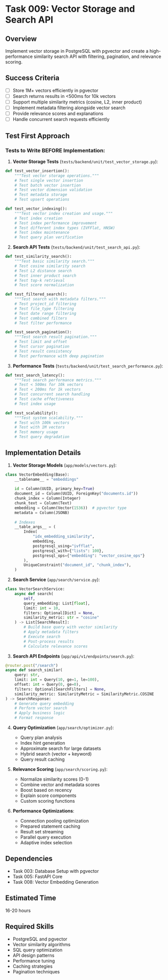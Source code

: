 # Task 009: Vector Storage and Search API

## Overview
Implement vector storage in PostgreSQL with pgvector and create a high-performance similarity search API with filtering, pagination, and relevance scoring.

## Success Criteria
- [ ] Store 1M+ vectors efficiently in pgvector
- [ ] Search returns results in <500ms for 10k vectors
- [ ] Support multiple similarity metrics (cosine, L2, inner product)
- [ ] Implement metadata filtering alongside vector search
- [ ] Provide relevance scores and explanations
- [ ] Handle concurrent search requests efficiently

## Test First Approach

### Tests to Write BEFORE Implementation:

1. **Vector Storage Tests** (`tests/backend/unit/test_vector_storage.py`):
```python
def test_vector_insertion():
    """Test vector storage operations."""
    # Test single vector insertion
    # Test batch vector insertion
    # Test vector dimension validation
    # Test metadata storage
    # Test upsert operations

def test_vector_indexing():
    """Test vector index creation and usage."""
    # Test index creation
    # Test index performance improvement
    # Test different index types (IVFFlat, HNSW)
    # Test index maintenance
    # Test query plan verification
```

2. **Search API Tests** (`tests/backend/unit/test_search_api.py`):
```python
def test_similarity_search():
    """Test basic similarity search."""
    # Test cosine similarity search
    # Test L2 distance search
    # Test inner product search
    # Test top-k retrieval
    # Test score normalization

def test_filtered_search():
    """Test search with metadata filters."""
    # Test project_id filtering
    # Test file_type filtering
    # Test date range filtering
    # Test combined filters
    # Test filter performance

def test_search_pagination():
    """Test search result pagination."""
    # Test limit and offset
    # Test cursor pagination
    # Test result consistency
    # Test performance with deep pagination
```

3. **Performance Tests** (`tests/backend/unit/test_search_performance.py`):
```python
def test_search_latency():
    """Test search performance metrics."""
    # Test < 500ms for 10k vectors
    # Test < 200ms for 1k vectors
    # Test concurrent search handling
    # Test cache effectiveness
    # Test index usage

def test_scalability():
    """Test system scalability."""
    # Test with 100k vectors
    # Test with 1M vectors
    # Test memory usage
    # Test query degradation
```

## Implementation Details

1. **Vector Storage Models** (`app/models/vectors.py`):
```python
class VectorEmbedding(Base):
    __tablename__ = "embeddings"
    
    id = Column(UUID, primary_key=True)
    document_id = Column(UUID, ForeignKey("documents.id"))
    chunk_index = Column(Integer)
    chunk_text = Column(Text)
    embedding = Column(Vector(1536))  # pgvector type
    metadata = Column(JSONB)
    
    # Indexes
    __table_args__ = (
        Index(
            "idx_embedding_similarity",
            embedding,
            postgresql_using="ivfflat",
            postgresql_with={"lists": 100},
            postgresql_ops={"embedding": "vector_cosine_ops"}
        ),
        UniqueConstraint("document_id", "chunk_index"),
    )
```

2. **Search Service** (`app/search/service.py`):
```python
class VectorSearchService:
    async def search(
        self,
        query_embedding: List[float],
        limit: int = 10,
        filters: Optional[Dict] = None,
        similarity_metric: str = "cosine"
    ) -> List[SearchResult]:
        # Build base query with vector similarity
        # Apply metadata filters
        # Execute search
        # Post-process results
        # Calculate relevance scores
```

3. **Search API Endpoints** (`app/api/v1/endpoints/search.py`):
```python
@router.post("/search")
async def search_similar(
    query: str,
    limit: int = Query(10, ge=1, le=100),
    offset: int = Query(0, ge=0),
    filters: Optional[SearchFilters] = None,
    similarity_metric: SimilarityMetric = SimilarityMetric.COSINE
) -> SearchResponse:
    # Generate query embedding
    # Perform vector search
    # Apply business logic
    # Format response
```

4. **Query Optimization** (`app/search/optimizer.py`):
   - Query plan analysis
   - Index hint generation
   - Approximate search for large datasets
   - Hybrid search (vector + keyword)
   - Query result caching

5. **Relevance Scoring** (`app/search/scoring.py`):
   - Normalize similarity scores (0-1)
   - Combine vector and metadata scores
   - Boost based on recency
   - Explain score components
   - Custom scoring functions

6. **Performance Optimizations**:
   - Connection pooling optimization
   - Prepared statement caching
   - Result set streaming
   - Parallel query execution
   - Adaptive index selection

## Dependencies
- Task 003: Database Setup with pgvector
- Task 005: FastAPI Core
- Task 008: Vector Embedding Generation

## Estimated Time
16-20 hours

## Required Skills
- PostgreSQL and pgvector
- Vector similarity algorithms
- SQL query optimization
- API design patterns
- Performance tuning
- Caching strategies
- Pagination techniques